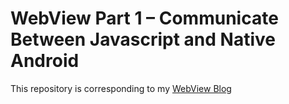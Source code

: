 # WebView Part 1 – Communicate Between Javascript and Native Android

This repository is corresponding to my [WebView Blog](https://shanerudolf.wordpress.com/2018/01/16/3-minutes-to-bridge-between-webview-and-javascript-in-android/)
